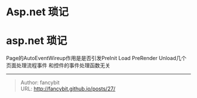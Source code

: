 # Asp.net 琐记

<div class="header"><h1 class="single-title animate__animated animate__pulse animate__faster">asp.net 琐记</h1></div>

<div class="content" id="content"><p>Page的AutoEventWireup作用是是否引发PreInit Load PreRender Unload几个页面处理流程事件 和控件的事件处理函数无关</p><!-- raw HTML omitted --></div>



---

> Author: fancybit  
> URL: http://fancybit.github.io/posts/27/  

